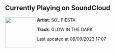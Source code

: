 ## Currently Playing on SoundCloud

[<img align="left" width="100" src="https://i1.sndcdn.com/artworks-yvdZJwD1sByNFDey-1n9ySg-t500x500.jpg">](https://soundcloud.com/sol-fiesta/glow-in-the-dark-prty-anmlz)

**Artist**: SOL FIESTA 

**Track**: GLOW IN THE DARK

Last updated at 08/09/2023 17:07

